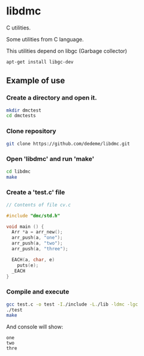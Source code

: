 # libdmc

C utilities.

Some utilities from C language.

This utilities depend on libgc (Garbage collector)

```sh
apt-get install libgc-dev
```

## Example of use

### Create a directory and open it.

```sh
mkdir dmctest
cd dmctests
```

### Clone repository

```sh
git clone https://github.com/dedeme/libdmc.git
```

### Open 'libdmc' and run 'make'

```sh
cd libdmc
make
```

### Create a 'test.c' file

```c
// Contents of file cv.c

#include "dmc/std.h"

void main () {
  Arr *a = arr_new();
  arr_push(a, "one");
  arr_push(a, "two");
  arr_push(a, "three");

  EACH(a, char, e)
    puts(e);
  _EACH
}
```

### Compile and execute

```sh
gcc test.c -o test -I./include -L./lib -ldmc -lgc
./test
make
```
And console will show:

```text
one
two
thre
```
